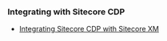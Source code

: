 ### Integrating with Sitecore CDP

- [Integrating Sitecore CDP with Sitecore XM](/learn/integrations/xm-cdp)
